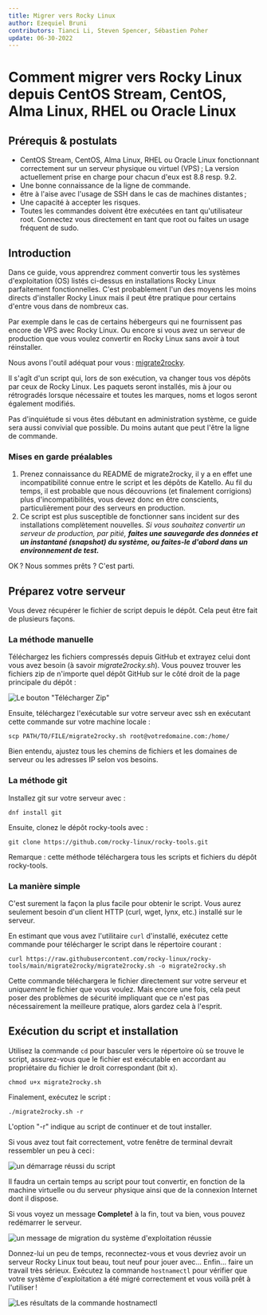 ```yaml
---
title: Migrer vers Rocky Linux
author: Ezequiel Bruni
contributors: Tianci Li, Steven Spencer, Sébastien Poher
update: 06-30-2022
---
```


# Comment migrer vers Rocky Linux depuis CentOS Stream, CentOS, Alma Linux, RHEL ou Oracle Linux

## Prérequis & postulats

* CentOS Stream, CentOS, Alma Linux, RHEL ou Oracle Linux fonctionnant correctement sur un serveur physique ou virtuel (VPS) ; La version actuellement prise en charge pour chacun d'eux est 8.8 resp. 9.2.
* Une bonne connaissance de la ligne de commande.
* être à l'aise avec l'usage de SSH dans le cas de machines distantes ;
* Une capacité à accepter les risques.
* Toutes les commandes doivent être exécutées en tant qu'utilisateur root. Connectez vous directement en tant que root ou faites un usage fréquent de sudo.

## Introduction

Dans ce guide, vous apprendrez comment convertir tous les systèmes d'exploitation (OS) listés ci-dessus en installations Rocky Linux parfaitement fonctionnelles. C'est probablement l'un des moyens les moins directs d'installer Rocky Linux mais il peut être pratique pour certains d'entre vous dans de nombreux cas.

Par exemple dans le cas de certains hébergeurs qui ne fournissent pas encore de VPS avec Rocky Linux. Ou encore si vous avez un serveur de production que vous voulez convertir en Rocky Linux sans avoir à tout réinstaller.

Nous avons l'outil adéquat pour vous : [migrate2rocky](https://github.com/rocky-linux/rocky-tools/tree/main/migrate2rocky).

Il s'agît d'un script qui, lors de son exécution, va changer tous vos dépôts par ceux de Rocky Linux. Les paquets seront installés, mis à jour ou rétrogradés lorsque nécessaire et toutes les marques, noms et logos seront également modifiés.

Pas d'inquiétude si vous êtes débutant en administration système, ce guide sera aussi convivial que possible. Du moins autant que peut l'être la ligne de commande.

### Mises en garde préalables

1. Prenez connaissance du README de migrate2rocky, il y a en effet une incompatibilité connue entre le script et les dépôts de Katello. Au fil du temps, il est probable que nous découvrions (et finalement corrigions) plus d'incompatibilités, vous devez donc en être conscients, particulièrement pour des serveurs en production.
2. Ce script est plus susceptible de fonctionner sans incident sur des installations complètement nouvelles. _Si vous souhaitez convertir un serveur de production, par pitié, **faites une sauvegarde des données et un instantané (snapshot) du système, ou faites-le d'abord dans un environnement de test.**_

OK ? Nous sommes prêts ? C'est parti.

## Préparez votre serveur

Vous devez récupérer le fichier de script depuis le dépôt. Cela peut être fait de plusieurs façons.

### La méthode manuelle

Téléchargez les fichiers compressés depuis GitHub et extrayez celui dont vous avez besoin (à savoir *migrate2rocky.sh*). Vous pouvez trouver les fichiers zip de n'importe quel dépôt GitHub sur le côté droit de la page principale du dépôt :

![Le bouton "Télécharger Zip"](images/migrate2rocky-github-zip.png)

Ensuite, téléchargez l'exécutable sur votre serveur avec ssh en exécutant cette commande sur votre machine locale :

```
scp PATH/TO/FILE/migrate2rocky.sh root@votredomaine.com:/home/
```

Bien entendu, ajustez tous les chemins de fichiers et les domaines de serveur ou les adresses IP selon vos besoins.

### La méthode git

Installez git sur votre serveur avec :

```
dnf install git
```

Ensuite, clonez le dépôt rocky-tools avec :

```
git clone https://github.com/rocky-linux/rocky-tools.git
```

Remarque : cette méthode téléchargera tous les scripts et fichiers du dépôt rocky-tools.

### La manière simple

C'est surement la façon la plus facile pour obtenir le script. Vous aurez seulement besoin d'un client HTTP (curl, wget, lynx, etc.) installé sur le serveur.

En estimant que vous avez l'utilitaire `curl` d'installé, exécutez cette commande pour télécharger le script dans le répertoire courant :

```
curl https://raw.githubusercontent.com/rocky-linux/rocky-tools/main/migrate2rocky/migrate2rocky.sh -o migrate2rocky.sh
```

Cette commande téléchargera le fichier directement sur votre serveur et *uniquement* le fichier que vous voulez. Mais encore une fois, cela peut poser des problèmes de sécurité impliquant que ce n'est pas nécessairement la meilleure pratique, alors gardez cela à l'esprit.

## Exécution du script et installation

Utilisez la commande `cd` pour basculer vers le répertoire où se trouve le script, assurez-vous que le fichier est exécutable en accordant au propriétaire du fichier le droit correspondant (bit x).

```
chmod u+x migrate2rocky.sh
```

Finalement, exécutez le script :

```
./migrate2rocky.sh -r
```

L'option "-r" indique au script de continuer et de tout installer.

Si vous avez tout fait correctement, votre fenêtre de terminal devrait ressembler un peu à ceci :

![un démarrage réussi du script](images/migrate2rocky-convert-01.png)

Il faudra un certain temps au script pour tout convertir, en fonction de la machine virtuelle ou du serveur physique ainsi que de la connexion Internet dont il dispose.

Si vous voyez un message **Complete!** à la fin, tout va bien, vous pouvez redémarrer le serveur.

![un message de migration du système d'exploitation réussie](images/migrate2rocky-convert-02.png)

Donnez-lui un peu de temps, reconnectez-vous et vous devriez avoir un serveur Rocky Linux tout beau, tout neuf pour jouer avec... Enfin... faire un travail très sérieux. Exécutez la commande `hostnamectl` pour vérifier que votre système d'exploitation a été migré correctement et vous voilà prêt à l'utiliser !

![Les résultats de la commande hostnamectl](images/migrate2rocky-convert-03.png)
